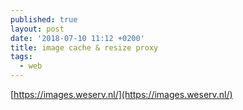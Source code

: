 ```yaml
---
published: true
layout: post
date: '2018-07-10 11:12 +0200'
title: image cache & resize proxy
tags:
  - web
---
```

[https://images.weserv.nl/](https://images.weserv.nl/)


